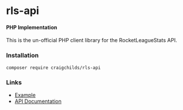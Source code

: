 # rls-api
#### PHP Implementation

This is the un-official PHP client library for the RocketLeagueStats API.

### Installation
`composer require craigchilds/rls-api`

### Links
 * [Example](https://github.com/CraigChilds94/rls-api-lib-php/example.php)
 * [API Documentation](http://documentation.rocketleaguestats.com/)